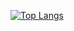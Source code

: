 [![Top Langs](https://github-readme-stats.vercel.app/api/top-langs/?username=Zach308)](https://github.com/Zach308/github-readme-stats)


<!--
**Zach308/Zach308** is a ✨ _special_ ✨ repository because its `README.md` (this file) appears on your GitHub profile.



